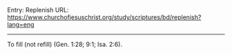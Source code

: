 Entry: Replenish
URL: https://www.churchofjesuschrist.org/study/scriptures/bd/replenish?lang=eng

---

To fill (not refill) (Gen. 1:28; 9:1; Isa. 2:6).
